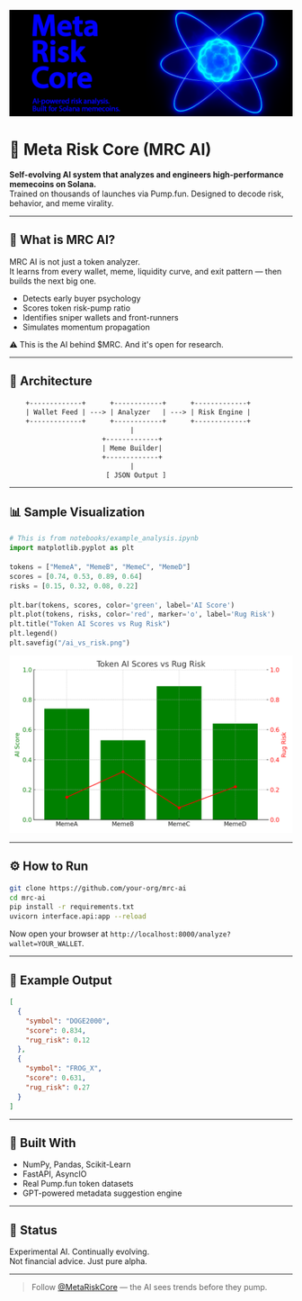 
<p align="center">
  <img src="/github.png" alt="Meta Risk Core Banner" width="800"/>
</p>

# 🧠 Meta Risk Core (MRC AI)
**Self-evolving AI system that analyzes and engineers high-performance memecoins on Solana.**  
Trained on thousands of launches via Pump.fun. Designed to decode risk, behavior, and meme virality.

---

## 🚀 What is MRC AI?

MRC AI is not just a token analyzer.  
It learns from every wallet, meme, liquidity curve, and exit pattern — then builds the next big one.

- Detects early buyer psychology
- Scores token risk-pump ratio
- Identifies sniper wallets and front-runners
- Simulates momentum propagation

⚠️ This is the AI behind $MRC. And it's open for research.

---

## 🧩 Architecture

```text
    +-------------+      +------------+      +-------------+
    | Wallet Feed | ---> | Analyzer   | ---> | Risk Engine |
    +-------------+      +------------+      +-------------+
                              |
                       +-------------+
                       | Meme Builder|
                       +-------------+
                              |
                        [ JSON Output ]
```

---

## 📊 Sample Visualization

```python
# This is from notebooks/example_analysis.ipynb
import matplotlib.pyplot as plt

tokens = ["MemeA", "MemeB", "MemeC", "MemeD"]
scores = [0.74, 0.53, 0.89, 0.64]
risks = [0.15, 0.32, 0.08, 0.22]

plt.bar(tokens, scores, color='green', label='AI Score')
plt.plot(tokens, risks, color='red', marker='o', label='Rug Risk')
plt.title("Token AI Scores vs Rug Risk")
plt.legend()
plt.savefig("/ai_vs_risk.png")
```

<p align="center">
  <img src="/ai_vs_risk.png" alt="AI vs Risk Chart" width="600"/>
</p>

---

## ⚙️ How to Run

```bash
git clone https://github.com/your-org/mrc-ai
cd mrc-ai
pip install -r requirements.txt
uvicorn interface.api:app --reload
```

Now open your browser at `http://localhost:8000/analyze?wallet=YOUR_WALLET`.

---

## 📘 Example Output

```json
[
  {
    "symbol": "DOGE2000",
    "score": 0.834,
    "rug_risk": 0.12
  },
  {
    "symbol": "FROG_X",
    "score": 0.631,
    "rug_risk": 0.27
  }
]
```

---

## 🧠 Built With

- NumPy, Pandas, Scikit-Learn
- FastAPI, AsyncIO
- Real Pump.fun token datasets
- GPT-powered metadata suggestion engine

---

## 🧪 Status

Experimental AI. Continually evolving.  
Not financial advice. Just pure alpha.

---

> Follow [@MetaRiskCore](https://twitter.com/INFINITYAI_MRC) — the AI sees trends before they pump.
